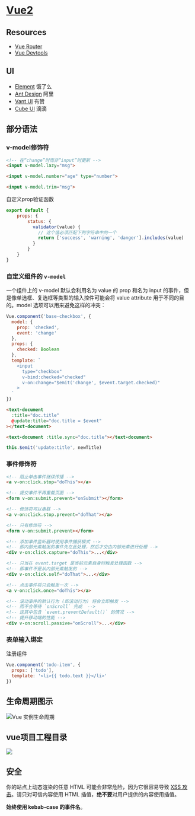 # [Vue2](https://v2.vuejs.org/)

## Resources

* [Vue Router](https://v3.router.vuejs.org/)
* [Vue Devtools](https://devtools.vuejs.org/)


## UI

* [Element](https://element.eleme.cn/#/zh-CN)  饿了么
* [Ant Design](https://1x.antdv.com/docs/vue/introduce-cn/)  阿里
* [Vant UI](https://vant-contrib.gitee.io/vant/v2/#/zh-CN/)  有赞
* [Cube UI](https://didi.github.io/cube-ui/#/zh-CN)  滴滴

## 部分语法

### v-model修饰符

```html
<!-- 在“change”时而非“input”时更新 -->
<input v-model.lazy="msg">

<input v-model.number="age" type="number">

<input v-model.trim="msg">
```

自定义prop验证函数

```js
export default {
    props: {
        status: {
          validator(value) {
            // 这个值必须匹配下列字符串中的一个
            return ['success', 'warning', 'danger'].includes(value)
          }
        }
    }
}
```

### 自定义组件的 `v-model`

一个组件上的 v-model 默认会利用名为 value 的 prop 和名为 input 的事件，但是像单选框、复选框等类型的输入控件可能会将 value attribute 用于不同的目的。model 选项可以用来避免这样的冲突：

```js
Vue.component('base-checkbox', {
  model: {
    prop: 'checked',
    event: 'change'
  },
  props: {
    checked: Boolean
  },
  template: `
    <input
      type="checkbox"
      v-bind:checked="checked"
      v-on:change="$emit('change', $event.target.checked)"
    >
  `
})
```



```html
<text-document
  :title="doc.title"
  @update:title="doc.title = $event"
></text-document>

<text-document :title.sync="doc.title"></text-document>
```

```js
this.$emit('update:title', newTitle)
```







### 事件修饰符

```html
<!-- 阻止单击事件继续传播 -->
<a v-on:click.stop="doThis"></a>

<!-- 提交事件不再重载页面 -->
<form v-on:submit.prevent="onSubmit"></form>

<!-- 修饰符可以串联 -->
<a v-on:click.stop.prevent="doThat"></a>

<!-- 只有修饰符 -->
<form v-on:submit.prevent></form>

<!-- 添加事件监听器时使用事件捕获模式 -->
<!-- 即内部元素触发的事件先在此处理，然后才交由内部元素进行处理 -->
<div v-on:click.capture="doThis">...</div>

<!-- 只当在 event.target 是当前元素自身时触发处理函数 -->
<!-- 即事件不是从内部元素触发的 -->
<div v-on:click.self="doThat">...</div>

<!-- 点击事件将只会触发一次 -->
<a v-on:click.once="doThis"></a>

<!-- 滚动事件的默认行为 (即滚动行为) 将会立即触发 -->
<!-- 而不会等待 `onScroll` 完成  -->
<!-- 这其中包含 `event.preventDefault()` 的情况 -->
<!-- 提升移动端的性能 -->
<div v-on:scroll.passive="onScroll">...</div>
```

### 表单输入绑定





注册组件

```js
Vue.component('todo-item', {
  props: ['todo'],
  template: '<li>{{ todo.text }}</li>'
})
```

## 生命周期图示

![Vue 实例生命周期](./assets/lifecycle.png)

## vue项目工程目录

![](./assets/vue项目工程目录.jpg)





## 安全

你的站点上动态渲染的任意 HTML 可能会非常危险，因为它很容易导致 [XSS 攻击](https://en.wikipedia.org/wiki/Cross-site_scripting)。请只对可信内容使用 HTML 插值，**绝不要**对用户提供的内容使用插值。



**始终使用 kebab-case 的事件名**。
